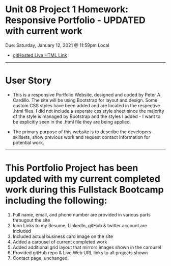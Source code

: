 # Unit 08 Project 1 Homework: Responsive Portfolio - UPDATED with current work

Due: Saturday, January 12, 2021 @ 11:59pm Local

  - [gitHosted Live HTML Link](https://streamingturtles.github.io/Portfolio_update_PAC/index.html)

<hr>

# User Story

* This is a responsive Portfolio Website, designed and coded by Peter A Cardillo. The site will be using Bootstrap for layout and design. Some custom CSS styles have been added and are located in the respective .html files. I did not include a seperate css style sheet since the majority of the style is managed by Bootstrap and the styles I added - I want to be explicitly seen in the .html file they are being applied.

* The primary purpose of this website is to describe the developers skillsets, show previous work and request contact information for potential work.

<hr>


# This Portfolio Project has been updated with my current completed work during this Fullstack Bootcamp including the following:

1. Full name, email, and phone number are provided in various parts througout the site
2. Icon Links to my Resume, LinkedIn, gitHub & twitter account are included
3. Included actual business card image on the site
4. Added a carousel of current completed work
5. Added additional grid layout that mirrors images shown in the carousel
6. Provided gitHub repo & Live Web URL links to all projects shown
7. Contact page, unchanged.  



